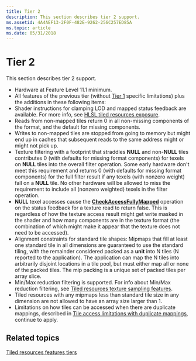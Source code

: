 ```yaml
---
title: Tier 2
description: This section describes tier 2 support.
ms.assetid: 4A4AEF13-2F0F-482E-9262-256C257ED85A
ms.topic: article
ms.date: 05/31/2018
---
```


# Tier 2

This section describes tier 2 support.

-   Hardware at Feature Level 11.1 minimum.
-   All features of the previous tier (without [Tier 1](tier-1.md) specific limitations) plus the additions in these following items:
-   Shader instructions for clamping LOD and mapped status feedback are available. For more info, see [HLSL tiled resources exposure](hlsl-tiled-resources-exposure.md).
-   Reads from non-mapped tiles return 0 in all non-missing components of the format, and the default for missing components.
-   Writes to non-mapped tiles are stopped from going to memory but might end up in caches that subsequent reads to the same address might or might not pick up.
-   Texture filtering with a footprint that straddles **NULL** and non-**NULL** tiles contributes 0 (with defaults for missing format components) for texels on **NULL** tiles into the overall filter operation. Some early hardware don't meet this requirement and returns 0 (with defaults for missing format components) for the full filter result if any texels (with nonzero weight) fall on a **NULL** tile. No other hardware will be allowed to miss the requirement to include all (nonzero weighted) texels in the filter operation.
-   **NULL** texel accesses cause the [**CheckAccessFullyMapped**](https://docs.microsoft.com/windows/desktop/direct3dhlsl/checkaccessfullymapped) operation on the status feedback for a texture read to return false. This is regardless of how the texture access result might get write masked in the shader and how many components are in the texture format (the combination of which might make it appear that the texture does not need to be accessed).
-   Alignment constraints for standard tile shapes: Mipmaps that fill at least one standard tile in all dimensions are guaranteed to use the standard tiling, with the remainder considered packed as a **unit** into N tiles (N reported to the application). The application can map the N tiles into arbitrarily disjoint locations in a tile pool, but must either map all or none of the packed tiles. The mip packing is a unique set of packed tiles per array slice.
-   Min/Max reduction filtering is supported. For info about Min/Max reduction filtering, see [Tiled resources texture sampling features](tiled-resources-texture-sampling-features.md).
-   Tiled resources with any mipmaps less than standard tile size in any dimension are not allowed to have an array size larger than 1.
-   Limitations on how tiles can be accessed when there are duplicate mappings, described in [Tile access limitations with duplicate mappings](tile-access-limitations-with-duplicate-mappings-.md), continue to apply.

## Related topics

<dl> <dt>

[Tiled resources features tiers](tiled-resources-features-tiers.md)
</dt> </dl>

 

 




